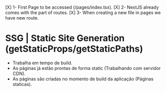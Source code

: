 [X] 1- First Page to be accessed (/pages/index.tsx).
[X] 2- NextJS already comes with the part of routes.
[X] 3- When creating a new file in pages we have new route. 

# SSG | Static Site Generation (getStaticProps/getStaticPaths)

- Trabalha em tempo de build.
- As páginas já estão prontas de forma static (Trabalhando com servidor CDN).
- As páginas são criadas no momento de build da aplicação (Páginas staticas). 